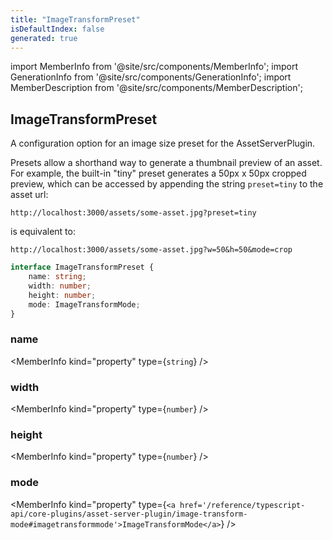 ```yaml
---
title: "ImageTransformPreset"
isDefaultIndex: false
generated: true
---
```

<!-- This file was generated from the Vendure source. Do not modify. Instead, re-run the "docs:build" script -->
import MemberInfo from '@site/src/components/MemberInfo';
import GenerationInfo from '@site/src/components/GenerationInfo';
import MemberDescription from '@site/src/components/MemberDescription';


## ImageTransformPreset

<GenerationInfo sourceFile="packages/asset-server-plugin/src/types.ts" sourceLine="39" packageName="@vendure/asset-server-plugin" />

A configuration option for an image size preset for the AssetServerPlugin.

Presets allow a shorthand way to generate a thumbnail preview of an asset. For example,
the built-in "tiny" preset generates a 50px x 50px cropped preview, which can be accessed
by appending the string `preset=tiny` to the asset url:

`http://localhost:3000/assets/some-asset.jpg?preset=tiny`

is equivalent to:

`http://localhost:3000/assets/some-asset.jpg?w=50&h=50&mode=crop`

```ts title="Signature"
interface ImageTransformPreset {
    name: string;
    width: number;
    height: number;
    mode: ImageTransformMode;
}
```

<div className="members-wrapper">

### name

<MemberInfo kind="property" type={`string`}   />


### width

<MemberInfo kind="property" type={`number`}   />


### height

<MemberInfo kind="property" type={`number`}   />


### mode

<MemberInfo kind="property" type={`<a href='/reference/typescript-api/core-plugins/asset-server-plugin/image-transform-mode#imagetransformmode'>ImageTransformMode</a>`}   />




</div>
